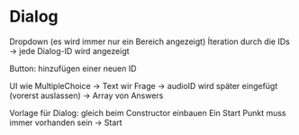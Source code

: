 # Dialog

Dropdown (es wird immer nur ein Bereich angezeigt)
Íteration durch die IDs -> jede Dialog-ID wird angezeigt

Button: hinzufügen einer neuen ID

UI wie MultipleChoice
-> Text wir Frage
-> audioID wird später eingefügt (vorerst auslassen)
-> Array von Answers


Vorlage für Dialog: gleich beim Constructor einbauen
Ein Start Punkt muss immer vorhanden sein -> Start



